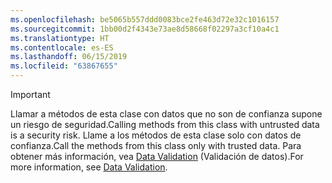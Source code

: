 ```yaml
---
ms.openlocfilehash: be5065b557ddd0083bce2fe463d72e32c1016157
ms.sourcegitcommit: 1bb00d2f4343e73ae8d58668f02297a3cf10a4c1
ms.translationtype: HT
ms.contentlocale: es-ES
ms.lasthandoff: 06/15/2019
ms.locfileid: "63867655"
---
```

> [!IMPORTANT]
> <span data-ttu-id="2578b-101">Llamar a métodos de esta clase con datos que no son de confianza supone un riesgo de seguridad.</span><span class="sxs-lookup"><span data-stu-id="2578b-101">Calling methods from this class with untrusted data is a security risk.</span></span> <span data-ttu-id="2578b-102">Llame a los métodos de esta clase solo con datos de confianza.</span><span class="sxs-lookup"><span data-stu-id="2578b-102">Call the methods from this class only with trusted data.</span></span> <span data-ttu-id="2578b-103">Para obtener más información, vea [Data Validation](https://www.owasp.org/index.php/Data_Validation) (Validación de datos).</span><span class="sxs-lookup"><span data-stu-id="2578b-103">For more information, see [Data Validation](https://www.owasp.org/index.php/Data_Validation).</span></span>
